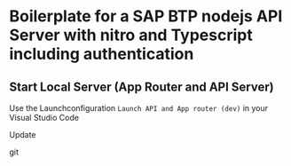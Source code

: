 # Boilerplate for a SAP BTP nodejs API Server with nitro and Typescript including authentication

## Start Local Server (App Router and API Server)
Use the Launchconfiguration `Launch API and App router (dev)` in your Visual Studio Code

Update




git